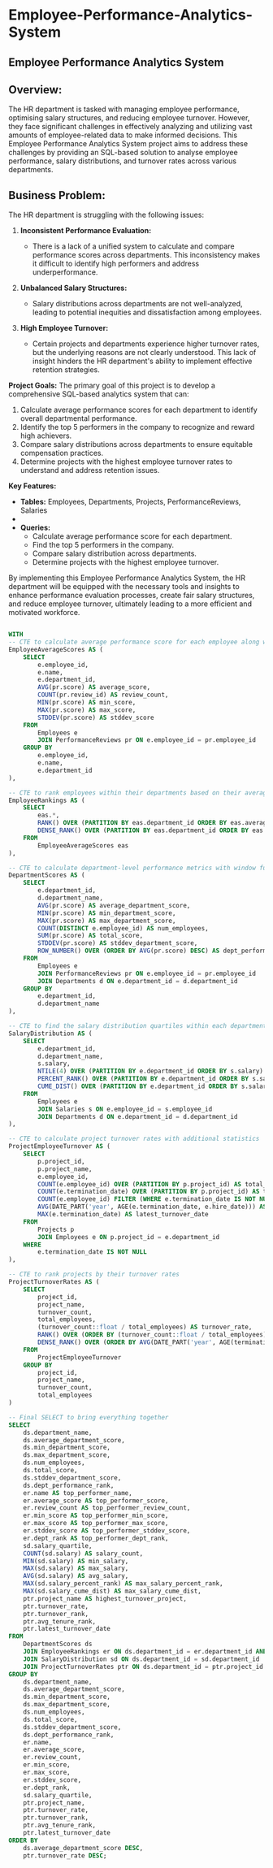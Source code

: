 # Employee-Performance-Analytics-System


## Employee Performance Analytics System

## Overview:

The HR department is tasked with managing employee performance, optimising salary structures, and reducing employee turnover. However, they face significant challenges in effectively analyzing and utilizing vast amounts of employee-related data to make informed decisions. This Employee Performance Analytics System project aims to address these challenges by providing an SQL-based solution to analyse employee performance, salary distributions, and turnover rates across various departments.

## Business Problem:
The HR department is struggling with the following issues:

1. **Inconsistent Performance Evaluation:** 
   - There is a lack of a unified system to calculate and compare performance scores across departments. This inconsistency makes it difficult to identify high performers and address underperformance.

2. **Unbalanced Salary Structures:**
   - Salary distributions across departments are not well-analyzed, leading to potential inequities and dissatisfaction among employees.

3. **High Employee Turnover:**
   - Certain projects and departments experience higher turnover rates, but the underlying reasons are not clearly understood. This lack of insight hinders the HR department's ability to implement effective retention strategies.

**Project Goals:**
The primary goal of this project is to develop a comprehensive SQL-based analytics system that can:

1. Calculate average performance scores for each department to identify overall departmental performance.
2. Identify the top 5 performers in the company to recognize and reward high achievers.
3. Compare salary distributions across departments to ensure equitable compensation practices.
4. Determine projects with the highest employee turnover rates to understand and address retention issues.

**Key Features:**

- **Tables:** Employees, Departments, Projects, PerformanceReviews, Salaries
- 
- **Queries:**
  - Calculate average performance score for each department.
  - Find the top 5 performers in the company.
  - Compare salary distribution across departments.
  - Determine projects with the highest employee turnover.

By implementing this Employee Performance Analytics System, the HR department will be equipped with the necessary tools and insights to enhance performance evaluation processes, create fair salary structures, and reduce employee turnover, ultimately leading to a more efficient and motivated workforce.

```sql

WITH 
-- CTE to calculate average performance score for each employee along with additional stats
EmployeeAverageScores AS (
    SELECT 
        e.employee_id, 
        e.name, 
        e.department_id, 
        AVG(pr.score) AS average_score,
        COUNT(pr.review_id) AS review_count,
        MIN(pr.score) AS min_score,
        MAX(pr.score) AS max_score,
        STDDEV(pr.score) AS stddev_score
    FROM 
        Employees e
        JOIN PerformanceReviews pr ON e.employee_id = pr.employee_id
    GROUP BY 
        e.employee_id, 
        e.name, 
        e.department_id
),

-- CTE to rank employees within their departments based on their average performance score
EmployeeRankings AS (
    SELECT 
        eas.*, 
        RANK() OVER (PARTITION BY eas.department_id ORDER BY eas.average_score DESC) AS dept_rank,
        DENSE_RANK() OVER (PARTITION BY eas.department_id ORDER BY eas.review_count DESC) AS review_rank
    FROM 
        EmployeeAverageScores eas
),

-- CTE to calculate department-level performance metrics with window functions
DepartmentScores AS (
    SELECT 
        e.department_id, 
        d.department_name, 
        AVG(pr.score) AS average_department_score,
        MIN(pr.score) AS min_department_score,
        MAX(pr.score) AS max_department_score,
        COUNT(DISTINCT e.employee_id) AS num_employees,
        SUM(pr.score) AS total_score,
        STDDEV(pr.score) AS stddev_department_score,
        ROW_NUMBER() OVER (ORDER BY AVG(pr.score) DESC) AS dept_performance_rank
    FROM 
        Employees e
        JOIN PerformanceReviews pr ON e.employee_id = pr.employee_id
        JOIN Departments d ON e.department_id = d.department_id
    GROUP BY 
        e.department_id, 
        d.department_name
),

-- CTE to find the salary distribution quartiles within each department
SalaryDistribution AS (
    SELECT 
        e.department_id, 
        d.department_name, 
        s.salary, 
        NTILE(4) OVER (PARTITION BY e.department_id ORDER BY s.salary) AS salary_quartile,
        PERCENT_RANK() OVER (PARTITION BY e.department_id ORDER BY s.salary) AS salary_percent_rank,
        CUME_DIST() OVER (PARTITION BY e.department_id ORDER BY s.salary) AS salary_cume_dist
    FROM 
        Employees e
        JOIN Salaries s ON e.employee_id = s.employee_id
        JOIN Departments d ON e.department_id = d.department_id
),

-- CTE to calculate project turnover rates with additional statistics
ProjectEmployeeTurnover AS (
    SELECT 
        p.project_id, 
        p.project_name, 
        e.employee_id, 
        COUNT(e.employee_id) OVER (PARTITION BY p.project_id) AS total_employees,
        COUNT(e.termination_date) OVER (PARTITION BY p.project_id) AS turnover_count,
        COUNT(e.employee_id) FILTER (WHERE e.termination_date IS NOT NULL) AS current_turnover,
        AVG(DATE_PART('year', AGE(e.termination_date, e.hire_date))) AS avg_years_before_turnover,
        MAX(e.termination_date) AS latest_turnover_date
    FROM 
        Projects p
        JOIN Employees e ON p.project_id = e.department_id
    WHERE 
        e.termination_date IS NOT NULL
),

-- CTE to rank projects by their turnover rates
ProjectTurnoverRates AS (
    SELECT 
        project_id, 
        project_name, 
        turnover_count, 
        total_employees,
        (turnover_count::float / total_employees) AS turnover_rate,
        RANK() OVER (ORDER BY (turnover_count::float / total_employees) DESC) AS turnover_rank,
        DENSE_RANK() OVER (ORDER BY AVG(DATE_PART('year', AGE(termination_date, hire_date))) DESC) AS avg_tenure_rank
    FROM 
        ProjectEmployeeTurnover
    GROUP BY 
        project_id, 
        project_name, 
        turnover_count, 
        total_employees
)

-- Final SELECT to bring everything together
SELECT 
    ds.department_name, 
    ds.average_department_score, 
    ds.min_department_score,
    ds.max_department_score,
    ds.num_employees,
    ds.total_score,
    ds.stddev_department_score,
    ds.dept_performance_rank,
    er.name AS top_performer_name,
    er.average_score AS top_performer_score,
    er.review_count AS top_performer_review_count,
    er.min_score AS top_performer_min_score,
    er.max_score AS top_performer_max_score,
    er.stddev_score AS top_performer_stddev_score,
    er.dept_rank AS top_performer_dept_rank,
    sd.salary_quartile,
    COUNT(sd.salary) AS salary_count,
    MIN(sd.salary) AS min_salary,
    MAX(sd.salary) AS max_salary,
    AVG(sd.salary) AS avg_salary,
    MAX(sd.salary_percent_rank) AS max_salary_percent_rank,
    MAX(sd.salary_cume_dist) AS max_salary_cume_dist,
    ptr.project_name AS highest_turnover_project,
    ptr.turnover_rate,
    ptr.turnover_rank,
    ptr.avg_tenure_rank,
    ptr.latest_turnover_date
FROM 
    DepartmentScores ds
    JOIN EmployeeRankings er ON ds.department_id = er.department_id AND er.dept_rank = 1
    JOIN SalaryDistribution sd ON ds.department_id = sd.department_id
    JOIN ProjectTurnoverRates ptr ON ds.department_id = ptr.project_id
GROUP BY 
    ds.department_name, 
    ds.average_department_score, 
    ds.min_department_score,
    ds.max_department_score,
    ds.num_employees,
    ds.total_score,
    ds.stddev_department_score,
    ds.dept_performance_rank,
    er.name, 
    er.average_score,
    er.review_count,
    er.min_score,
    er.max_score,
    er.stddev_score,
    er.dept_rank,
    sd.salary_quartile,
    ptr.project_name,
    ptr.turnover_rate,
    ptr.turnover_rank,
    ptr.avg_tenure_rank,
    ptr.latest_turnover_date
ORDER BY 
    ds.average_department_score DESC, 
    ptr.turnover_rate DESC;
